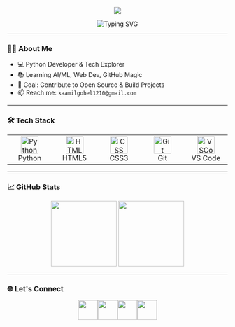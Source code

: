 <!-- README.md -->

<!-- 🎨 Custom Wave Header for Name -->
<p align="center">
  <img src="https://capsule-render.vercel.app/api?type=waving&color=gradient&height=180&section=header&text=Kaamil%20Gohel&fontSize=42&fontColor=ffffff&animation=fadeIn" />
</p>

<!-- ✨ Typing Animation -->
<p align="center">
  <img src="https://readme-typing-svg.herokuapp.com?font=Fira+Code&duration=2500&pause=700&color=58A6FF&center=true&vCenter=true&multiline=true&width=500&height=80&lines=Python+Developer;AI%20Enthusiast;Student;Always+Learning..." alt="Typing SVG" />
</p>

---

### 🧑‍💻 About Me  
- 💻 Python Developer & Tech Explorer  
- 📚 Learning AI/ML, Web Dev, GitHub Magic  
- 🎯 Goal: Contribute to Open Source & Build Projects  
- 📫 Reach me: `kaamilgohel1210@gmail.com`

---


### 🛠️ Tech Stack

<div align="center">
  <table>
    <tr>
      <td align="center" width="96">
        <img src="https://img.icons8.com/color/48/000000/python.png" width="40" alt="Python" />
        <br>Python
      </td>
      <td align="center" width="96">
        <img src="https://img.icons8.com/color/48/000000/html-5.png" width="40" alt="HTML" />
        <br>HTML5
      </td>
      <td align="center" width="96">
        <img src="https://img.icons8.com/color/48/000000/css3.png" width="40" alt="CSS" />
        <br>CSS3
      </td>
      <td align="center" width="96">
        <img src="https://img.icons8.com/color/48/000000/git.png" width="40" alt="Git" />
        <br>Git
      </td>
      <td align="center" width="96">
        <img src="https://img.icons8.com/color/48/000000/visual-studio-code-2019.png" width="40" alt="VSCode" />
        <br>VS Code
      </td>
    </tr>
  </table>
</div>

---

### 📈 GitHub Stats
<p align="center">
  <img src="https://github-readme-stats.vercel.app/api?username=Kaamil1210&show_icons=true&theme=tokyonight" height="150" />
  <img src="https://github-readme-streak-stats.herokuapp.com?user=Kaamil1210&theme=tokyonight" height="150"/>
</p>

---

### 🌐 Let's Connect
<p align="center">
  <a href="https://linkedin.com/in/kaamil-gohel-693933374" target="_blank" title="LinkedIn">
    <img src="https://img.icons8.com/fluent/48/000000/linkedin.png" width="45"/>
  </a>&#8203;
  <a href="https://instagram.com/gohelkaamil" target="_blank" title="Instagram">
    <img src="https://img.icons8.com/fluent/48/000000/instagram-new.png" width="45"/>
  </a>&#8203;
  <a href="mailto:kaamilgohel1210@gmail.com" target="_blank" title="Email">
    <img src="https://img.icons8.com/fluent/48/000000/gmail.png" width="45"/>
  </a>&#8203;
  <a href="https://github.com/Kaamil1206" target="_blank" title="GitHub">
    <img src="https://img.icons8.com/fluent/48/000000/github.png" width="45"/>
  </a>
</p>
